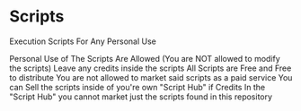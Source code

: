 # Scripts
Execution Scripts For Any Personal Use

Personal Use of The Scripts Are Allowed
(You are NOT allowed to modify the scripts)
Leave any credits inside the scripts
All Scripts are Free and Free to distribute
You are not allowed to market said scripts as a paid service
You can Sell the scripts inside of you're own "Script Hub" if Credits 
In the "Script Hub" you cannot market just the scripts found in this repository
